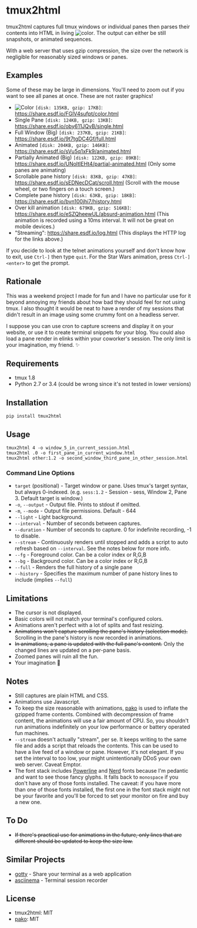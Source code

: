 # tmux2html

tmux2html captures full tmux windows or individual panes then parses their
contents into HTML in living ![color](https://cloud.githubusercontent.com/assets/111942/14111051/2aa0927e-f597-11e5-85d8-e529c803ec61.png).
The output can either be still snapshots, or animated sequences.

With a web server that uses gzip compression, the size over the network is
negligible for reasonably sized windows or panes.


## Examples

Some of these may be large in dimensions.  You'll need to zoom out if you want
to see all panes at once.  These are not raster graphics!

- ![Color](https://cloud.githubusercontent.com/assets/111942/14111051/2aa0927e-f597-11e5-85d8-e529c803ec61.png) `[disk: 135KB, gzip: 17KB]`: https://share.esdf.io/FGlV4sufpt/color.html
- Single Pane `[disk: 124KB, gzip: 13KB]`: https://share.esdf.io/oby611JQvB/single.html
- Full Window (Big) `[disk: 237KB, gzip: 21KB]`: https://share.esdf.io/9t7tgDC4Gf/full.html
- Animated `[disk: 204KB, gzip: 146KB]`: https://share.esdf.io/sVu5q1xFk9/animated.html
- Partially Animated (Big) `[disk: 122KB, gzip: 89KB]`: https://share.esdf.io/UNoltIEHt4/partial-animated.html
  (Only some panes are animating)
- Scrollable pane history `[disk: 83KB, gzip: 47KB]`: https://share.esdf.io/sEDNecDCat/scroll.html
  (Scroll with the mouse wheel, or two fingers on a touch screen.)
- Complete pane history `[disk: 63KB, gzip: 18KB]`: https://share.esdf.io/bvn100jhi7/history.html
- Over kill animation `[disk: 679KB, gzip: 516KB]`: https://share.esdf.io/eSZQheewUL/absurd-animation.html
  (This animation is recorded using a 10ms interval.  It will not be great on mobile devices.)
- "Streaming": https://share.esdf.io/log.html
  (This displays the HTTP log for the links above.)

If you decide to look at the telnet animations yourself and don't know how to
exit, use `Ctrl-]` then type `quit`.  For the Star Wars animation, press
`Ctrl-]<enter>` to get the prompt.


## Rationale

This was a weekend project I made for fun and I have no particular use for it
beyond annoying my friends about how bad they should feel for not using tmux.
I also thought it would be neat to have a render of my sessions that didn't
result in an image using some crummy font on a headless server.

I suppose you can use cron to capture screens and display it on your website,
or use it to create terminal snippets for your blog.  You could also load a
pane render in elinks within your coworker's session.  The only limit is your
imagination, my friend. :sparkles:


## Requirements

- tmux 1.8
- Python 2.7 or 3.4 (could be wrong since it's not tested in lower versions)


## Installation

```shell
pip install tmux2html
```


## Usage

```shell
tmux2html 4 -o window_5_in_current_session.html
tmux2html .0 -o first_pane_in_current_window.html
tmux2html other:1.2 -o second_window_third_pane_in_other_session.html
```

### Command Line Options

- `target` (positional) - Target window or pane.  Uses tmux's target syntax, but
  always 0-indexed.  (e.g. `sess:1.2` - Session - sess, Window 2, Pane 3.
  Default target is window.)
- `-o`, `--output` -  Output file.  Prints to stdout if omitted.
- `-m`, `--mode` -  Output file permissions.  Default - 644
- `--light` -  Light background.
- `--interval` -  Number of seconds between captures.
- `--duration` -  Number of seconds to capture.  0 for indefinite recording, -1
  to disable.
- `--stream` -  Continuously renders until stopped and adds a script to auto
  refresh based on `--interval`.  See the notes below for more info.
- `--fg` -  Foreground color.  Can be a color index or R,G,B
- `--bg` -  Background color.  Can be a color index or R,G,B
- `--full` - Renders the full history of a single pane
- `--history` - Specifies the maximum number of pane history lines to include
  (implies `--full`)


## Limitations

- The cursor is not displayed.
- Basic colors will not match your terminal's configured colors.
- Animations aren't perfect with a lot of splits and fast resizing.
- ~~Animations won't capture scrolling the pane's history (selection mode).~~
  Scrolling in the pane's history is now recorded in animations.
- ~~In animations, a pane is updated with the full pane's content.~~  Only the
  changed lines are updated on a per-pane basis.
- Zoomed panes will ruin all the fun.
- Your imagination :stars:


## Notes

- Still captures are plain HTML and CSS.
- Animations use Javascript.
- To keep the size reasonable with animations,
  [pako](https://github.com/nodeca/pako) is used to inflate the gzipped frame
  contents.  Combined with decompression of frame content, the animations will
  use a fair amount of CPU.  So, you shouldn't run animations indefinitely on
  your low performance or battery operated fun machines.
- `--stream` doesn't actually "stream", per se.  It keeps writing to the same
  file and adds a script that reloads the contents.  This can be used to
  have a live feed of a window or pane.  However, it's not elegant.  If you set
  the interval to too low, your might unintentionally DDoS your own web server.
  Caveat Emptor.
- The font stack includes [Powerline](https://github.com/powerline/fonts) and
  [Nerd](https://github.com/ryanoasis/nerd-fonts) fonts because I'm pedantic
  and want to see those fancy glyphs.  It falls back to `monospace` if you
  don't have any of those fonts installed.  The caveat: if you have more than
  one of those fonts installed, the first one in the font stack might not be
  your favorite and you'll be forced to set your monitor on fire and buy a new
  one.


## To Do

- ~~If there's practical use for animations in the future, only lines that are
  different should be updated to keep the size low.~~


## Similar Projects

- [gotty](https://github.com/yudai/gotty) - Share your terminal as a web
  application
- [asciinema](https://github.com/asciinema/asciinema) - Terminal session
  recorder


## License

- tmux2html: MIT
- [pako](https://github.com/nodeca/pako): MIT

